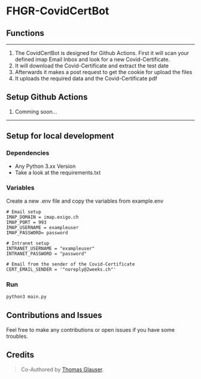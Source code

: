 # FHGR-CovidCertBot
## Functions
---
1. The CovidCertBot is designed for Github Actions. First it will scan your defined imap Email Inbox and look for a new Covid-Certificate.
2. It will download the Covid-Certificate and extract the test date
3. Afterwards it makes a post request to get the cookie for upload the files
4. It uploads the required data and the Covid-Certificate pdf

## Setup Github Actions
1. Comming soon...
---






## Setup for local development


### Dependencies
- Any Python 3.xx Version
- Take a look at the requirements.txt

### Variables
Create a new .env file and copy the variables from example.env
```.env
# Email setup
IMAP_DOMAIN = imap.exigo.ch
IMAP_PORT = 993
IMAP_USERNAME = exampleuser
IMAP_PASSWORD= password

# Intranet setup
INTRANET_USERNAME = "exampleuser"
INTRANET_PASSWORD = "password"

# Email from the sender of the Covid-Certificate
CERT_EMAIL_SENDER = '"noreply@2weeks.ch"'
```
### Run
```.cmd
python3 main.py
```
## Contributions and Issues
Feel free to make any contributions or open issues if you have some troubles.

## Credits
> Co-Authored by [Thomas Glauser](https://github.com/thomasglauser).